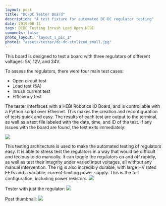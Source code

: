 ```yaml
---
layout: post
title: "DC-DC Tester Board"
description: "A test fixture for automated DC-DC regulator testing"
date: 2019-08-11
tags: DCDC Testing Inrush Load Open HEBI
comments: false
photo_layout: "layout_1_pic_1"
photo1: "assets/tester/dc-dc-stylized_small.jpg"
---
```


This board is designed to test a board with three regulators of different voltages: 5V, 12V, and 24V.

To assess the regulators, there were four main test cases:
- Open circuit test
- Load test (5A)
- Inrush current test
- Efficiency test

The tester interfaces with a HEBI Robotics IO Board, and is controllable with a Python script over Ethernet. This makes the creation and reconfiguration of tests quick and easy.
The results of each test are output to the terminal, as well as a text file labeled with the date, time, and ID of the test. If any issues with the board are found, the test exits immediately:

<img src="https://nick-paiva.github.io/assets/tester/tester.PNG">

This testing architecture is used to make the automated testing of regulators easy. It is able to stress test the regulators in a way that would be difficult and tedious to do manually. It can toggle the regulators on and off rapidly, as well as test their integrity under varied input voltages, all without any manual intervention. The rig is also incredibly durable, with large HV rated FETs and a variable, current-limiting power supply. This is the full configuration, including power resistors:
<img src="https://nick-paiva.github.io/assets/tester/dc-dc-full.jpg">

Tester with just the regulator:
<img src="https://nick-paiva.github.io/assets/tester/dc-dc-reg.jpg">

Post thumbnail:
<img src="https://nick-paiva.github.io/assets/tester/dc-dc-stylized.jpg">
